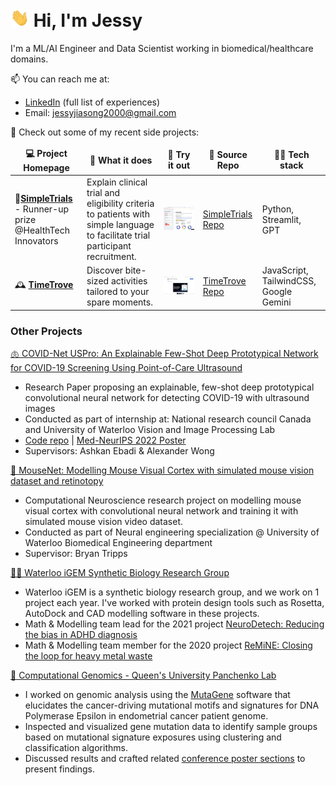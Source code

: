 <h1><img src="images/Hi.gif" width="30px"> Hi, I'm Jessy </h1>

I'm a ML/AI Engineer and Data Scientist working in biomedical/healthcare domains. 

📫 You can reach me at: 
- [LinkedIn](https://www.linkedin.com/in/jessy-song-1102/) (full list of experiences)
- Email: jessyjiasong2000@gmail.com 

🔭 Check out some of my recent side projects: 

<table>
    <thead align="center">
      <tr border: none;>
        <td><b>💻 Project Homepage </b></td>
        <td><b>🤔 What it does </b></td>
        <td><b>🌟 Try it out</b></td>
        <td><b>🌱 Source Repo</b></td>
        <td><b>👨‍💻 Tech stack</b></td>
      </tr>
    </thead>
    <tbody>
      <!-- Project 1 -->
      <tr>
        <td>🏥<a href="https://devpost.com/software/trialcompare"><b>SimpleTrials</b></a> - Runner-up prize @HealthTech Innovators</td>
        <td>Explain clinical trial and eligibility criteria to patients with simple language to facilitate trial participant recruitment. </td>
        <!-- <td><a href="https://simpletrials.streamlit.app/">Streamlit App</a></td> -->
        <td><p align="center">
              <a href="https://simpletrials.streamlit.app/"><img src="images/simpleTrials-screenshot.png" width=600></a>
          </p></td>
        <td><a href="https://github.com/Jessyjias/TrialCompare">SimpleTrials Repo</a></td>
        <td>Python, Streamlit, GPT </td>
      </tr>
      <!-- Project 2 -->
      <tr>
	<td>🕰️ <a href="https://www.timetrove.me/"><b>TimeTrove</b></a></td>
        <td>Discover bite-sized activities tailored to your spare moments. </td>
        <!-- <td><a href="https://chromewebstore.google.com/detail/timetrove-extension/ljknocbobpfdcmdaiggpchoeijbapmbg">Extension Download</a></td> -->
        <td><p align="center">
            <a href="https://chromewebstore.google.com/detail/timetrove-extension/ljknocbobpfdcmdaiggpchoeijbapmbg"><img src="images/timetrove-storescreenshot.png" width=600></a>
        </p></td>
        <td><a href="https://github.com/Jessyjias/TimeTrove">TimeTrove Repo</a></td>
        <td>JavaScript, TailwindCSS, Google Gemini </td>
      </tr>
   </tbody>
</table>

<h3> Other Projects </h3>

[🫁 COVID-Net USPro: An Explainable Few-Shot Deep Prototypical Network for COVID-19 Screening Using Point-of-Care Ultrasound](https://doi.org/10.3390/s23052621)
- Research Paper proposing an explainable, few-shot deep prototypical convolutional neural network for detecting COVID-19 with ultrasound images
- Conducted as part of internship at: National research council Canada and University of Waterloo Vision and Image Processing Lab
- [Code repo](https://github.com/ashkan-ebadi/COVID-Net-USPro) | [Med-NeurIPS 2022 Poster](./resources/Med-NeurIPS-Poster.pdf)
- Supervisors: Ashkan Ebadi & Alexander Wong

[🧠 MouseNet: Modelling Mouse Visual Cortex with simulated mouse vision dataset and retinotopy](https://github.com/Jessyjias/Jessyjias/blob/88d2414cc44ed031026898f7564241dfb9e4275c/resources/mousenet-presentation-499.pdf)
- Computational Neuroscience research project on modelling mouse visual cortex with convolutional neural network and training it with simulated mouse vision video dataset. 
- Conducted as part of Neural engineering specialization @ University of Waterloo Biomedical Engineering department
- Supervisor: Bryan Tripps

[👩‍🔬 Waterloo iGEM Synthetic Biology Research Group](https://igem.uwaterloo.ca/projects)
- Waterloo iGEM is a synthetic biology research group, and we work on 1 project each year. I've worked with protein design tools such as Rosetta, AutoDock and CAD modelling software in these projects. 
- Math & Modelling team lead for the 2021 project [NeuroDetech: Reducing the bias in ADHD diagnosis](https://2021.igem.org/Team:Waterloo)
- Math & Modelling team member for the 2020 project [ReMiNE: Closing the loop for heavy metal waste](https://2020.igem.org/Team:Waterloo)


[🧬 Computational Genomics - Queen's University Panchenko Lab](https://panchenko-lab.org/)
- I worked on genomic analysis using the [MutaGene](https://www.ncbi.nlm.nih.gov/research/mutagene/) software that elucidates the cancer-driving mutational motifs and signatures for DNA Polymerase Epsilon in endometrial cancer patient genome. 
- Inspected and visualized gene mutation data to identify sample groups based on mutational signature exposures using clustering and classification algorithms.  
- Discussed results and crafted related [conference poster sections](resources/GRC2022_Poster_final.pdf) to present findings. 


<!-- add research: COVID + computational neuroscience -->


<!--
<p align = "center"> 
### Hi there 👋 
**Jessyjias/Jessyjias** is a ✨ _special_ ✨ repository because its `README.md` (this file) appears on your GitHub profile.

Table source: https://raw.githubusercontent.com/durgeshsamariya/awesome-github-profile-readme-templates/master/templates/akshitagupta15june.md

Here are some ideas to get you started:

- 🔭 I’m currently working on ...
- 🌱 I’m currently learning ...
- 👯 I’m looking to collaborate on ...
- 🤔 I’m looking for help with ...
- 💬 Ask me about ...
- 📫 How to reach me: ...
- 😄 Pronouns: ...
- ⚡ Fun fact: ...
-->
